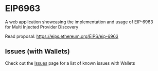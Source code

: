 # EIP6963

A web application showcasing the implementation and usage of EIP-6963 for Multi
Injected Provider Discovery

Read proposal: https://eips.ethereum.org/EIPS/eip-6963

## Issues (with Wallets)

Check out the [Issues](./ISSUES.md) page for a list of known issues with Wallets
